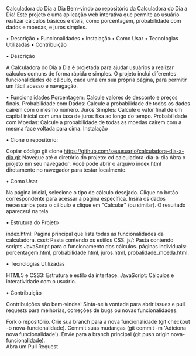 Calculadora do Dia a Dia
Bem-vindo ao repositório da Calculadora do Dia a Dia! Este projeto é uma aplicação web interativa que permite ao usuário realizar cálculos básicos e úteis, como porcentagem, probabilidade com dados e moedas, e juros simples.

• Descrição
• Funcionalidades
• Instalação
• Como Usar
• Tecnologias Utilizadas
• Contribuição

• Descrição

A Calculadora do Dia a Dia é projetada para ajudar usuários a realizar cálculos comuns de forma rápida e simples. O projeto inclui diferentes funcionalidades de cálculo, cada uma em sua própria página, para permitir um fácil acesso e navegação.

• Funcionalidades
Porcentagem: Calcule valores de desconto e preços finais.
Probabilidade com Dados: Calcule a probabilidade de todos os dados caírem com o mesmo número.
Juros Simples: Calcule o valor final de um capital inicial com uma taxa de juros fixa ao longo do tempo.
Probabilidade com Moedas: Calcule a probabilidade de todas as moedas caírem com a mesma face voltada para cima.
Instalação

• Clone o repositório:

Copiar código
git clone https://github.com/seuusuario/calculadora-dia-a-dia.git
Navegue até o diretório do projeto:
cd calculadora-dia-a-dia
Abra o projeto em seu navegador:
Você pode abrir o arquivo index.html diretamente no navegador para testar localmente.

• Como Usar

Na página inicial, selecione o tipo de cálculo desejado.
Clique no botão correspondente para acessar a página específica.
Insira os dados necessários para o cálculo e clique em "Calcular" (ou similar).
O resultado aparecerá na tela.

• Estrutura do Projeto

index.html: Página principal que lista todas as funcionalidades da calculadora.
css/: Pasta contendo os estilos CSS.
js/: Pasta contendo scripts JavaScript para o funcionamento dos cálculos.
páginas individuais: porcentagem.html, probabilidade.html, juros.html, probalidade_moeda.html.

• Tecnologias Utilizadas

HTML5 e CSS3: Estrutura e estilo da interface.
JavaScript: Cálculos e interatividade com o usuário.

• Contribuição

Contribuições são bem-vindas! Sinta-se à vontade para abrir issues e pull requests para melhorias, correções de bugs ou novas funcionalidades.

Fork o repositório.
Crie sua branch para a nova funcionalidade (git checkout -b nova-funcionalidade).
Commit suas mudanças (git commit -m 'Adiciona nova funcionalidade').
Envie para a branch principal (git push origin nova-funcionalidade).  
Abra um Pull Request.
